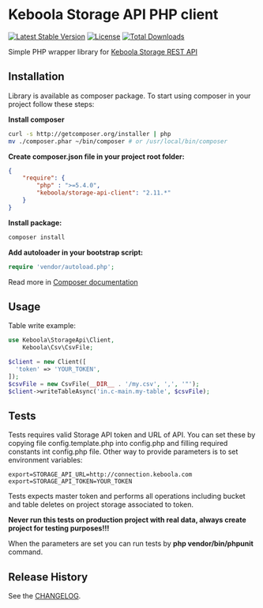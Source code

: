 # Keboola Storage API PHP client
[![Latest Stable Version](https://poser.pugx.org/keboola/storage-api-client/v/stable.svg)](https://packagist.org/packages/keboola/storage-api-client)
[![License](https://poser.pugx.org/keboola/storage-api-client/license.svg)](https://packagist.org/packages/keboola/storage-api-client)
[![Total Downloads](https://poser.pugx.org/keboola/storage-api-client/downloads.svg)](https://packagist.org/packages/keboola/storage-api-client)

Simple PHP wrapper library for [Keboola Storage REST API](http://docs.keboola.apiary.io/)

## Installation

Library is available as composer package.
To start using composer in your project follow these steps:

**Install composer**
  
```bash
curl -s http://getcomposer.org/installer | php
mv ./composer.phar ~/bin/composer # or /usr/local/bin/composer
```

**Create composer.json file in your project root folder:**
```json
{
    "require": {
        "php" : ">=5.4.0",
        "keboola/storage-api-client": "2.11.*"
    }
}
```

**Install package:**

```bash
composer install
```

**Add autoloader in your bootstrap script:**

```php
require 'vendor/autoload.php';
```

Read more in [Composer documentation](http://getcomposer.org/doc/01-basic-usage.md)

## Usage

Table write example:

```php
use Keboola\StorageApi\Client,
	Keboola\Csv\CsvFile;

$client = new Client([
  'token' => 'YOUR_TOKEN',
]);
$csvFile = new CsvFile(__DIR__ . '/my.csv', ',', '"');
$client->writeTableAsync('in.c-main.my-table', $csvFile);
```

## Tests
Tests requires valid Storage API token and URL of API.
You can set these by copying file config.template.php into config.php and filling required constants int config.php file. Other way to provide parameters is to set environment variables:

    export=STORAGE_API_URL=http://connection.keboola.com
    export=STORAGE_API_TOKEN=YOUR_TOKEN

Tests expects master token and performs all operations including bucket and table deletes on project storage associated to token. 

**Never run this tests on production project with real data, always create project for testing purposes!!!**

When the parameters are set you can run tests by **php vendor/bin/phpunit** command.

## Release History
See the [CHANGELOG](CHANGELOG.md).

